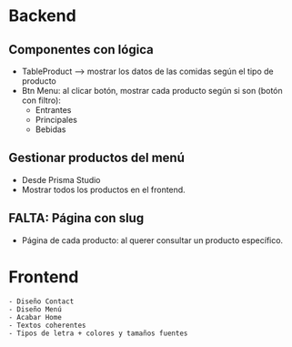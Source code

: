 # Backend

## Componentes con lógica
- TableProduct --> mostrar los datos de las comidas según el tipo de producto
- Btn Menu: al clicar botón, mostrar cada producto según si son (botón con filtro):
    - Entrantes
    - Principales
    - Bebidas

## Gestionar productos del menú
- Desde Prisma Studio
- Mostrar todos los productos en el frontend.


## FALTA: Página con slug 
- Página de cada producto: al querer consultar un producto específico.

# Frontend
    - Diseño Contact
    - Diseño Menú
    - Acabar Home
    - Textos coherentes
    - Tipos de letra + colores y tamaños fuentes